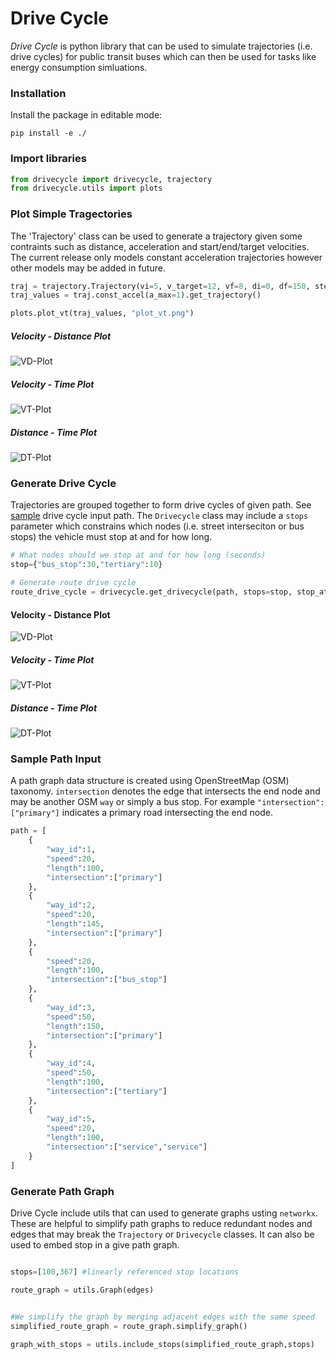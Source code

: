 # Drive Cycle

*Drive Cycle* is python library that can be used to simulate trajectories (i.e. drive cycles) for public transit buses which can then be used for tasks like energy consumption simluations. 

### Installation

Install the package in editable mode:

```pip install -e ./```

### Import libraries

```python
from drivecycle import drivecycle, trajectory
from drivecycle.utils import plots
```

### Plot Simple Tragectories

The 'Trajectory' class can be used to generate a trajectory given some contraints such as distance, acceleration and start/end/target velocities. The current release only models constant acceleration trajectories however other models may be added in future. 

```python
traj = trajectory.Trajectory(vi=5, v_target=12, vf=8, di=0, df=150, step=0.1)
traj_values = traj.const_accel(a_max=1).get_trajectory()

plots.plot_vt(traj_values, "plot_vt.png")
```

##### Velocity - Distance Plot

![VD-Plot](/images/plot_vd.png)

##### Velocity - Time Plot

![VT-Plot](/images/plot_vt.png)

##### Distance - Time Plot

![DT-Plot](/images/plot_dt.png)


### Generate Drive Cycle

Trajectories are grouped together to form drive cycles of given path. See [sample](#sample-path-input) drive cycle input path. The `Drivecycle` class may include a `stops` parameter which constrains which nodes (i.e. street interseciton or bus stops) the vehicle must stop at and for how long. 

```python
# What nodes should we stop at and for how long (seconds)
stop={"bus_stop":30,"tertiary":10}

# Generate route drive cycle
route_drive_cycle = drivecycle.get_drivecycle(path, stops=stop, stop_at_node=True, step=0.1)
```

#### Velocity - Distance Plot

![VD-Plot](/images/drivecycle_vd.png)

##### Velocity - Time Plot

![VT-Plot](/images/drivecycle_vt.png)

##### Distance - Time Plot

![DT-Plot](/images/drivecycle_dt.png)

### Sample Path Input

A path graph data structure is created using OpenStreetMap (OSM) taxonomy. `intersection` denotes the edge that intersects the end node and may be another OSM `way` or simply a bus stop. For example `"intersection":["primary"]` indicates a primary road intersecting the end node. 

```python
path = [
    {
        "way_id":1,
        "speed":20,
        "length":100,
        "intersection":["primary"]
    },
    {
        "way_id":2,
        "speed":20,
        "length":145,
        "intersection":["primary"]
    },
    {
        "speed":20,
        "length":100,
        "intersection":["bus_stop"]
    },
    {
        "way_id":3,
        "speed":50,
        "length":150,
        "intersection":["primary"]
    },
    {
        "way_id":4,
        "speed":50,
        "length":100,
        "intersection":["tertiary"]
    },
    {
        "way_id":5,
        "speed":20,
        "length":100,
        "intersection":["service","service"]
    }
]

```

### Generate Path Graph

Drive Cycle include utils that can used to generate graphs usting `networkx`. These are helpful to simplify path graphs to reduce redundant nodes and edges that may break the `Trajectory` or `Drivecycle` classes. It can also be used to embed stop in a give path graph. 

```python

stops=[100,367] #linearly referenced stop locations

route_graph = utils.Graph(edges)


#We simplify the graph by merging adjacent edges with the same speed
simplified_route_graph = route_graph.simplify_graph()

graph_with_stops = utils.include_stops(simplified_route_graph,stops)
```